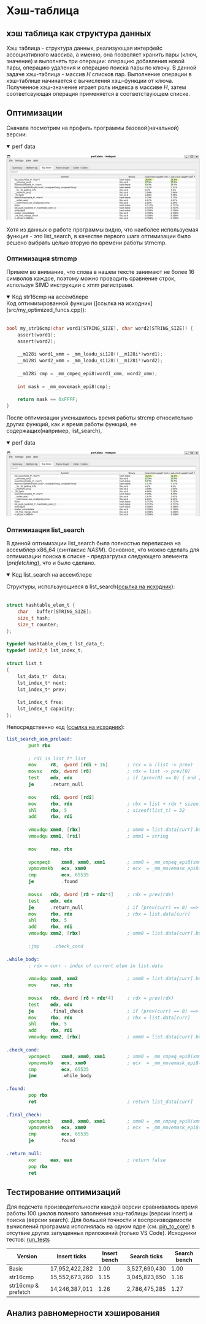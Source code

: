 # Хэш-таблица

## хэш таблица как структура данных
Хэш таблица - структура данных, реализующая интерфейс ассоциативного массива, а именно, она позволяет хранить пары (ключ, значение) и выполнять три операции: операцию добавления новой пары, операцию удаления и операцию поиска пары по ключу.
В данной задаче хэш-таблица - массив *H* списков пар.
Выполнение операции в хэш-таблице начинается с вычисления хэш-функции от ключа. Полученное хэш-значение играет роль индекса в массиве *H*, затем соответсвующая операция применяется в соответствующем списке.

## Оптимизации

Сначала посмотрим на профиль программы базовой(начальной) версии:

<details open>
<summary>perf data</summary>

![picture](img/perfdata_basic_ver.png)

</details>

Хотя из данных о работе программы видно, что наиболее используемая функция - это list_search, в качестве первого шага оптимизации было решено выбрать целью вторую по времени работы strncmp.

### Оптимизация strncmp

Примем во внимание, что слова в нашем тексте занимают не более 16 символов каждое, поэтому можно проводить сравнение строк, используя SIMD инструкции с xmm регистрами.


<details open>
<summary>Код str16cmp на ассемблере</summary>
Код оптимизированной функции ([ссылка на исходник](src/my_optimized_funcs.cpp)):

```C

bool my_str16cmp(char word1[STRING_SIZE], char word2[STRING_SIZE]) {
    assert(word1);
    assert(word2);

    __m128i word1_xmm = _mm_loadu_si128((__m128i*)word1);
    __m128i word2_xmm = _mm_loadu_si128((__m128i*)word2);

    __m128i cmp = _mm_cmpeq_epi8(word1_xmm, word2_xmm);

    int mask = _mm_movemask_epi8(cmp);

    return mask == 0xFFFF;
}
```
</details>

После оптимизации уменьшилось время работы strcmp относительно других функций, как и время работы функций, ее содержащих(например, list_search),

<details open>
<summary>perf data</summary>

![picture](img/perfdata_basic_ver.png)

</details>

### Оптимизация list_search

В данной оптимизации list_search была полностью переписана на ассемблер x86_64 (синтаксис *NASM*). Основное, что можно сделать для оптимизации поиска в списке - предзагрузка следующего элемента (*prefetching*), что и было сделано.

<details open>
<summary>Код list_search на ассемблере</summary>


Структуры, использующиеся в list_search([ссылка на исходник](headers/my_list.h)):

```C

struct hashtable_elem_t {
    char   buffer[STRING_SIZE];
    size_t hash;
    size_t counter;
};

typedef hashtable_elem_t lst_data_t;
typedef int32_t lst_index_t;

struct list_t
{
    lst_data_t*  data;
    lst_index_t* next;
    lst_index_t* prev;

    lst_index_t free;
    lst_index_t capacity;
};
```
Непосредственно код ([ссылка на исходник](src/asm_funcs.asm)):
```asm
list_search_asm_preload:
        push rbx

        ; rdi is list_t* list
        mov     r8,  qword [rdi + 16]       ; rcx = & (list -> prev)
        movsx   rdx, dword [r8]             ; rdx = list -> prev[0]
        test    edx, edx                    ; if (prev(0) == 0) { end } - means empty list
        je      .return_null

        mov     rdi, qword [rdi]
        mov     rbx, rdx                    ; rbx = list + rdx * sizeof(list_t) <=> rbx = list.data[rdx]
        shl     rbx, 5                      ; sizeof(list_t) = 32
        add     rbx, rdi

        vmovdqu xmm0, [rbx]                 ; xmm0 = list.data[curr].buffer
        vmovdqu xmm1, [rsi]                 ; xmm1 = string

        mov     rax, rbx

        vpcmpeqb    xmm0, xmm0, xmm1        ; xmm0 = _mm_cmpeq_epi8(xmm0, xmm1)
        vpmovmskb   ecx, xmm0               ; ecx  = _mm_movemask_epi8(xmm0)
        cmp         ecx, 65535
        je          .found

        movsx   rdx, dword [r8 + rdx*4]     ; rdx = prev(rdx)
        test    edx, edx
        je      .return_null                ; if (prev(curr) == 0) ==> it was last element to check => end
        mov     rbx, rdx                    ; rbx = list.data[curr]
        shl     rbx, 5
        add     rbx, rdi
        vmovdqu xmm2, [rbx]                 ; xmm0 = list.data[curr].buffer

        ;jmp     .check_cond

.while_body:
        ; rdx = curr - index of current elem in list.data

        vmovdqu xmm0, xmm2                  ; xmm0 = list.data[curr].buffer
        mov     rax, rbx

        movsx   rdx, dword [r8 + rdx*4]     ; rdx = prev(rdx)
        test    edx, edx
        je      .final_check                ; if (prev(curr) == 0) ==> it was last element to check => end
        mov     rbx, rdx                    ; rbx = list.data[curr]
        shl     rbx, 5
        add     rbx, rdi
        vmovdqu xmm2, [rbx]                 ; xmm0 = list.data[curr].buffer

.check_cond:
        vpcmpeqb    xmm0, xmm0, xmm1        ; xmm0 = _mm_cmpeq_epi8(xmm0, xmm1)
        vpmovmskb   ecx, xmm0               ; ecx  = _mm_movemask_epi8(xmm0)
        cmp         ecx, 65535
        jne         .while_body

.found:
        pop rbx
        ret                                 ; return list_data[curr]

.final_check:
        vpcmpeqb    xmm0, xmm0, xmm1        ; xmm0 = _mm_cmpeq_epi8(xmm0, xmm1)
        vpmovmskb   ecx, xmm0               ; ecx  = _mm_movemask_epi8(xmm0)
        cmp         ecx, 65535
        je         .found

.return_null:
        xor     eax, eax                    ; return false
        pop rbx
        ret

```
</details>

## Тестирование оптимизаций

Для подсчета производительности каждой версии сравнивалось время работы 100 циклов полного заполнения хэш-таблицы (версии insert) и поиска (версии search). Для большей точности и воспроизводимости вычислений программа исполнялась на одном ядре (см. [pin_to_core](src/unit_testing.cpp)) в отсутвие других запущенных приложений (только VS Code).
Исходники тестов: [run_tests](src/unit_testing.cpp)

|   Version              | Insert ticks   | Insert bench | Search ticks   | Search bench |
|------------------------|----------------|--------------|----------------|--------------|
| Basic                  | 17,952,422,282 | 1.00         | 3,527,690,430  | 1.00         |
| str16cmp               | 15,552,673,260 | 1.15         | 3,045,823,650  | 1.16         |
| str16cmp & prefetch    | 14,246,387,011 | 1.26         | 2,786,475,285  | 1.27         |

## Анализ равномерности хэширования

